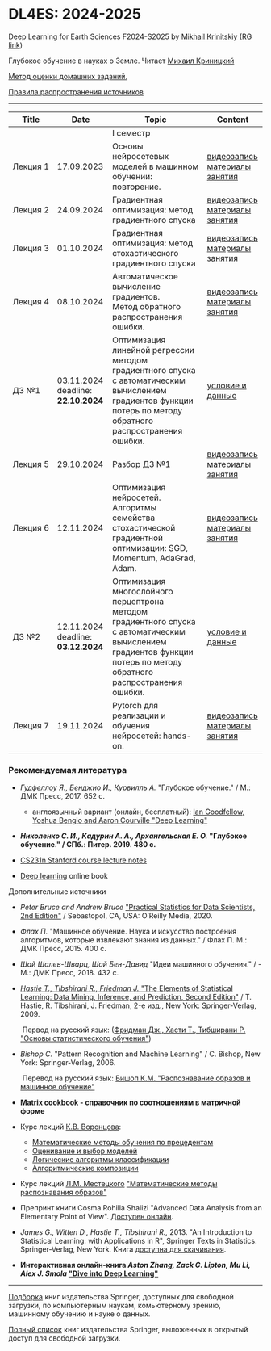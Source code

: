 # DL4ES: 2024-2025
Deep Learning for Earth Sciences F2024-S2025 by [Mikhail Krinitskiy](https://sail.ocean.ru/staff/mikhail-krinitskiy) ([RG link](https://www.researchgate.net/profile/Mikhail_Krinitskiy))

Глубокое обучение в науках о Земле. Читает [Михаил Криницкий](https://sail.ocean.ru/staff/mikhail-krinitskiy)<br />

[Метод оценки домашних заданий.](./homeworks_policy.md)<br />

[Правила распространения источников](./resources_policy.md)<br />




-------

| Title | Date | Topic | Content |
| ----- | ---- | ----- | ------- |
|       |      | I семестр |    |
| Лекция 1 | 17.09.2023 | Основы нейросетевых моделей в машинном обучении: повторение. | [видеозапись](https://ml4es.ru/links/2024-09-17-DL4ES2024-Lect01)<br />[материалы занятия](https://github.com/MKrinitskiy/DL4ES-F2024-S2025/tree/main/Lect01) |
| Лекция 2 | 24.09.2024 | Градиентная оптимизация: метод градиентного спуска | [видеозапись](https://ml4es.ru/links/2024-09-24-DL4ES2024-Lect02)<br />[материалы занятия](https://github.com/MKrinitskiy/DL4ES-F2024-S2025/tree/main/Lect02) |
| Лекция 3 | 01.10.2024 | Градиентная оптимизация: метод стохастического градиентного спуска | [видеозапись](https://ml4es.ru/links/2024-10-01-DL4ES2024-Lect03)<br />[материалы занятия](https://github.com/MKrinitskiy/DL4ES-F2024-S2025/tree/main/Lect03) |
| Лекция 4 | 08.10.2024 | Автоматическое вычисление градиентов.<br />Метод обратного распространения ошибки. | [видеозапись](https://ml4es.ru/links/2024-10-08-DL4ES2024-Lect04)<br />[материалы занятия](https://github.com/MKrinitskiy/DL4ES-F2024-S2025/tree/main/Lect04) |
| ДЗ №1 | 03.11.2024<br />deadline: **22.10.2024** | Оптимизация линейной регрессии методом градиентного спуска с автоматическим вычислением градиентов функции потерь по методу обратного распространения ошибки. | [условие и данные](https://github.com/MKrinitskiy/DL4ES-F2024-S2025/tree/main/HW01) |
| Лекция 5 | 29.10.2024 | Разбор ДЗ №1 | [видеозапись](https://ml4es.ru/links/2024-10-29-DL4ES-Lect05)<br />[материалы занятия](https://github.com/MKrinitskiy/DL4ES-F2024-S2025/tree/main/Lect05) |
| Лекция 6 | 12.11.2024 | Оптимизация нейросетей. Алгоритмы семейства стохастической градиентной оптимизации: SGD, Momentum, AdaGrad, Adam. | [видеозапись](https://ml4es.ru/links/2024-11-12-DL4ES-Lect06)<br />[материалы занятия](https://github.com/MKrinitskiy/DL4ES-F2024-S2025/tree/main/Lect06) |
| ДЗ №2 | 12.11.2024<br />deadline: **03.12.2024** | Оптимизация многослойного перцептрона методом градиентного спуска с автоматическим вычислением градиентов функции потерь по методу обратного распространения ошибки. | [условие и данные](https://github.com/MKrinitskiy/DL4ES-F2024-S2025/tree/main/HW02) |
| Лекция 7 | 19.11.2024 | Pytorch для реализации и обучения нейросетей: hands-on. | [видеозапись](https://ml4es.ru/links/2024-11-19-DL4ES-Lect07)<br />[материалы занятия](https://github.com/MKrinitskiy/DL4ES-F2024-S2025/tree/main/Lect07) |



### Рекомендуемая литература

- *Гудфеллоу Я., Бенджио И., Курвилль А.* "Глубокое обучение." / М.: ДМК Пресс, 2017. 652 c.
  - англоязычный вариант (онлайн, бесплатный): [Ian Goodfellow, Yoshua Bengio and Aaron Courville "Deep Learning"](https://www.deeplearningbook.org/)

- ***Николенко С. И., Кадурин А. А., Архангельская Е. О.* "Глубокое обучение." / СПб.: Питер. 2019. 480 с.**
- [CS231n Stanford course lecture notes](https://cs231n.github.io/)
- [Deep learning](http://www.deeplearningbook.org/) online book

Дополнительные источники

- *Peter Bruce and Andrew Bruce* ["Practical Statistics for Data Scientists, 2nd Edition"](https://www.oreilly.com/library/view/practical-statistics-for/9781492072935/) / Sebastopol, CA, USA: O’Reilly Media, 2020.

- *Флах П.* "Машинное обучение. Наука и искусство построения алгоритмов, которые извлекают знания из данных." / Флах П. М.: ДМК Пресс, 2015. 400 c.

- *Шай Шалев-Шварц, Шай Бен-Давид* "Идеи машинного обучения." / - М.: ДМК Пресс, 2018. 432 c.

- [*Hastie T., Tibshirani R., Friedman J.* "The Elements of Statistical Learning: Data Mining, Inference, and Prediction, Second Edition"](https://web.stanford.edu/~hastie/Papers/ESLII.pdf) / T. Hastie, R. Tibshirani, J. Friedman, 2-е изд., New York: Springer-Verlag, 2009.

  ​	Первод на русский язык: ([Фридман Дж., Хасти Т., Тибширани Р. "Основы статистического обучения"](http://www.combook.ru/product/11965387/))

- *Bishop C.* "Pattern Recognition and Machine Learning" / C. Bishop, New York: Springer-Verlag, 2006.

  ​	Перевод на русский язык: [Бишоп К.М. "Распознавание образов и машинное обучение"](http://www.combook.ru/product/11965388/)

- **[Matrix cookbook](https://www.math.uwaterloo.ca/~hwolkowi/matrixcookbook.pdf) - справочник по соотношениям в матричной форме**

- Курс лекций [К.В. Воронцова](http://www.machinelearning.ru/wiki/index.php?title=%D0%A3%D1%87%D0%B0%D1%81%D1%82%D0%BD%D0%B8%D0%BA:%D0%9A%D0%BE%D0%BD%D1%81%D1%82%D0%B0%D0%BD%D1%82%D0%B8%D0%BD_%D0%92%D0%BE%D1%80%D0%BE%D0%BD%D1%86%D0%BE%D0%B2):
  - [Математические методы обучения по прецедентам](http://www.machinelearning.ru/wiki/images/6/6d/Voron-ML-1.pdf)
  - [Оценивание и выбор моделей](http://www.machinelearning.ru/wiki/images/2/2d/Voron-ML-Modeling.pdf)
  - [Логические алгоритмы классификации](http://www.machinelearning.ru/wiki/images/3/3e/Voron-ML-Logic.pdf)
  - [Алгоритмические композиции](http://www.machinelearning.ru/wiki/images/0/0d/Voron-ML-Compositions.pdf)
  
- Курс лекций [Л.М. Местецкого](http://www.machinelearning.ru/wiki/index.php?title=%D0%A3%D1%87%D0%B0%D1%81%D1%82%D0%BD%D0%B8%D0%BA:Mest) ["Математические методы распознавания образов"](http://www.ccas.ru/frc/papers/mestetskii04course.pdf)

- Препринт книги Cosma Rohilla Shalizi "Advanced Data Analysis from an Elementary Point of View". [Доступен онлайн](https://www.stat.cmu.edu/~cshalizi/ADAfaEPoV/).

- *James G., Witten D., Hastie T., Tibshirani R.,* 2013. "An Introduction to Statistical Learning: with Applications in R", Springer Texts in Statistics. Springer-Verlag, New York. Книга [доступна для скачивания](http://faculty.marshall.usc.edu/gareth-james/ISL/ISLR%20Seventh%20Printing.pdf).

- **Интерактивная онлайн-книга *Aston Zhang, Zack C. Lipton, Mu Li, Alex J. Smola* ["Dive into Deep Learning"](http://d2l.ai/)**

-------

[Подборка](https://towardsdatascience.com/springer-has-released-65-machine-learning-and-data-books-for-free-961f8181f189) книг издательства Springer, доступных для свободной загрузки, по компьютерным наукам, комьютерному зрению, машинному обучению и науке о данных.

[Полный список](https://link.springer.com/search/page/3?facet-content-type="Book"&package=openaccess) книг издательства Springer, выложенных в открытый доступ для свободной загрузки.
